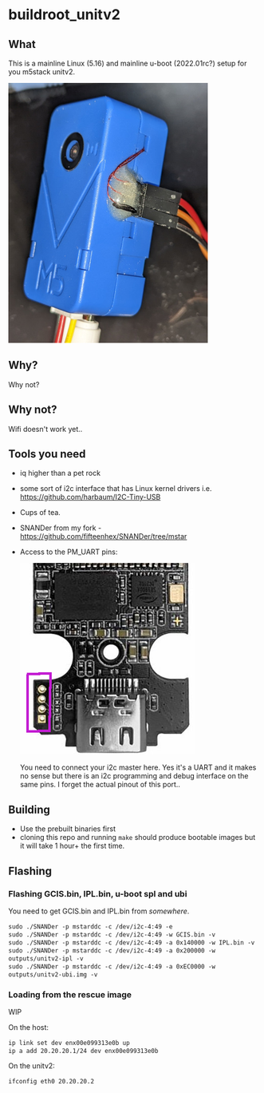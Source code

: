 # buildroot_unitv2

## What

This is a mainline Linux (5.16) and mainline u-boot (2022.01rc?) setup for
you m5stack unitv2.

![unitv2](unitv2.jpg)

## Why?

Why not?

## Why not?

Wifi doesn't work yet..

## Tools you need

  - iq higher than a pet rock
  - some sort of i2c interface that has Linux kernel drivers i.e. https://github.com/harbaum/I2C-Tiny-USB
  - Cups of tea.
  - SNANDer from my fork - https://github.com/fifteenhex/SNANDer/tree/mstar
  - Access to the PM_UART pins:

    ![pm_uart](pmuart.png)

    You need to connect your i2c master here. Yes it's a UART and it makes no sense but there is an i2c
    programming and debug interface on the same pins.
    I forget the actual pinout of this port..

## Building

  - Use the prebuilt binaries first
  - cloning this repo and running `make` should produce bootable images but it will take 1 hour+ the first time.

## Flashing

### Flashing GCIS.bin, IPL.bin, u-boot spl and ubi

You need to get GCIS.bin and IPL.bin from *somewhere*.

```
sudo ./SNANDer -p mstarddc -c /dev/i2c-4:49 -e
sudo ./SNANDer -p mstarddc -c /dev/i2c-4:49 -w GCIS.bin -v
sudo ./SNANDer -p mstarddc -c /dev/i2c-4:49 -a 0x140000 -w IPL.bin -v
sudo ./SNANDer -p mstarddc -c /dev/i2c-4:49 -a 0x200000 -w outputs/unitv2-ipl -v
sudo ./SNANDer -p mstarddc -c /dev/i2c-4:49 -a 0xEC0000 -w outputs/unitv2-ubi.img -v
```

### Loading from the rescue image

WIP

On the host:

```
ip link set dev enx00e099313e0b up
ip a add 20.20.20.1/24 dev enx00e099313e0b
```

On the unitv2:

```
ifconfig eth0 20.20.20.2
```
